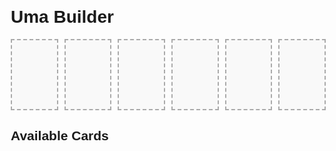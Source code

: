 <!DOCTYPE html>
<html lang="en">
<head>
  <meta charset="UTF-8">
  <title>Uma Builder</title>
  <style>
    body {
      font-family: Arial, sans-serif;
      margin: 20px;
    }

    .slots-wrapper {
      position: relative;
      margin-bottom: 60px; /* add space for Clear All */
      margin-right: 10px;
    }

    .slots-container {
      display: flex;
      gap: 10px;
    }

    .slot {
      width: 100px;
      min-height: 100px;
      border: 2px dashed #aaa;
      display: flex;
      flex-direction: column;
      align-items: center;
      justify-content: flex-start;
      padding: 5px;
      background: #f9f9f9;
      position: relative; /* so remove button aligns inside */
    }

    .slot img {
      width: 100px;
      height: 100px;
      object-fit: cover;
      margin-bottom: 5px;
    }

    .skills {
      display: flex;
      flex-wrap: wrap;
      gap: 5px;
      justify-content: center;
    }

    .skill {
      background: #e0e0ff;
      padding: 2px 6px;
      border-radius: 4px;
      font-size: 12px;
      white-space: nowrap;
    }

    .card-list {
      display: flex;
      flex-wrap: wrap;
      gap: 10px;
    }

    .card {
      border: 1px solid #ccc;
      width: 100px;
      min-height: 100px;
      padding: 5px;
      cursor: pointer;
      text-align: center;
      background: #fff;
      transition: opacity 0.3s ease;
      display: flex;
      flex-direction: column;
      align-items: center;
    }

    .card img {
      width: 100px;
      height: 100px;
      object-fit: cover;
      margin-bottom: 5px;
    }

    .card.disabled {
      opacity: 0.4;
      pointer-events: none;
    }

    .clear-btn {
      position: absolute;
      top: -25px;   /* move it above slots */
      right: 0;
      background: #ff6666;
      border: none;
      color: white;
      font-size: 12px;
      padding: 4px 8px;
      cursor: pointer;
      border-radius: 6px;
    }

    .remove-btn {
      position: absolute;
      top: -8px;
      right: -8px;
      background: #ff9999;
      border: none;
      padding: 2px 2px;
      font-size: 12px;
      cursor: pointer;
      border-radius: 50%;
      line-height: 1;
    }
  </style>
</head>
<body>
  <h1>Uma Builder</h1>

  <div class="slots-wrapper">
    <button class="clear-btn" onclick="clearAllSlots()">Clear All</button>
    <div class="slots-container">
      <div class="slot" data-slot="0"></div>
      <div class="slot" data-slot="1"></div>
      <div class="slot" data-slot="2"></div>
      <div class="slot" data-slot="3"></div>
      <div class="slot" data-slot="4"></div>
      <div class="slot" data-slot="5"></div>
    </div>
  </div>

  <h2>Available Cards</h2>
  <div class="card-list" id="cardList"></div>

  <script>
    // Generate 10 placeholder cards with IDs 10001–10010
    const cards = Array.from({ length: 10 }, (_, i) => {
      const id = 10001 + i;
      return {
        id,
        name: `Card ${id}`,
        img: `https://gametora.com/images/umamusume/supports/support_card_s_${id}.png`,
        skills: [`Skill ${id}-1`, `Skill ${id}-2`], // placeholder skills
      };
    });

    const cardList = document.getElementById("cardList");
    const slots = document.querySelectorAll(".slot");

    // Render card list
    cards.forEach(card => {
      const cardDiv = document.createElement("div");
      cardDiv.className = "card";
      cardDiv.dataset.id = card.id;

      cardDiv.innerHTML = `
        <img src="${card.img}" alt="${card.name}">
        <div>${card.name}</div>
        <div class="skills">
          ${card.skills.map(skill => `<div class="skill">${skill}</div>`).join("")}
        </div>
      `;

      cardDiv.addEventListener("click", () => selectCard(card));
      cardList.appendChild(cardDiv);
    });

    function selectCard(card) {
      const emptySlot = [...slots].find(slot => slot.children.length === 0);
      if (!emptySlot) return;

      emptySlot.innerHTML = `
        <button class="remove-btn" onclick="removeCard(${card.id}, ${emptySlot.dataset.slot})">&times;</button>
        <img src="${card.img}" alt="${card.name}">
        <div>${card.name}</div>
        <div class="skills">
          ${card.skills.map(skill => `<div class="skill">${skill}</div>`).join("")}
        </div>
      `;

      disableCard(card.id, true);
    }

    function removeCard(cardId, slotIndex) {
      const slot = document.querySelector(`.slot[data-slot="${slotIndex}"]`);
      slot.innerHTML = "";
      disableCard(cardId, false);
    }

    function clearAllSlots() {
      slots.forEach(slot => slot.innerHTML = "");
      cards.forEach(c => disableCard(c.id, false));
    }

    function disableCard(cardId, disable) {
      const cardEl = document.querySelector(`.card[data-id="${cardId}"]`);
      if (cardEl) {
        if (disable) {
          cardEl.classList.add("disabled");
        } else {
          cardEl.classList.remove("disabled");
        }
      }
    }
  </script>
</body>
</html>
